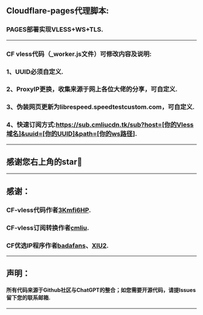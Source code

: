 ## Cloudflare-pages代理脚本:

### PAGES部署实现VLESS+WS+TLS.

------------------------------------------------------------------------
### CF vless代码（_worker.js文件）可修改内容及说明:

### 1、UUID必须自定义.

### 2、ProxyIP更换，收集来源于网上各位大佬的分享，可自定义.

### 3、伪装网页更新为librespeed.speedtestcustom.com，可自定义.

### 4、快速订阅方式:https://sub.cmliucdn.tk/sub?host=[你的Vless域名]&uuid=[你的UUID]&path=[你的ws路径].

------------------------------------------------------------------------
## 感谢您右上角的star🌟

------------------------------------------------------------------------
## 感谢：
### CF-vless代码作者[3Kmfi6HP](https://github.com/3Kmfi6HP/EDtunnel).
### CF-vless订阅转换作者[cmliu](https://github.com/cmliu/edgetunnel).
### CF优选IP程序作者[badafans](https://github.com/badafans/Cloudflare-IP-SpeedTest)、[XIU2](https://github.com/XIU2/CloudflareSpeedTest).

------------------------------------------------------------------------
## 声明：

#### 所有代码来源于Github社区与ChatGPT的整合；如您需要开源代码，请提Issues留下您的联系邮箱.

------------------------------------------------------------------------

